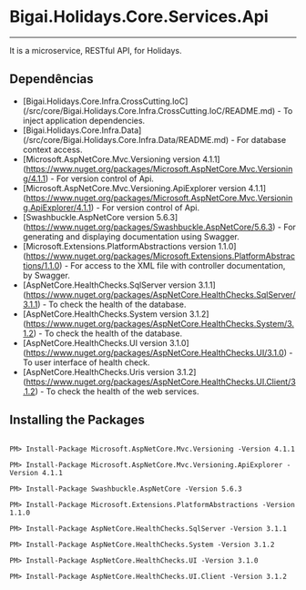 ﻿# Bigai.Holidays.Core.Services.Api
----------
It is a microservice, RESTful API, for Holidays.

## Dependências

* [Bigai.Holidays.Core.Infra.CrossCutting.IoC] (/src/core/Bigai.Holidays.Core.Infra.CrossCutting.IoC/README.md) - To inject application dependencies.
* [Bigai.Holidays.Core.Infra.Data] (/src/core/Bigai.Holidays.Core.Infra.Data/README.md) - For database context access.
* [Microsoft.AspNetCore.Mvc.Versioning version 4.1.1] (https://www.nuget.org/packages/Microsoft.AspNetCore.Mvc.Versioning/4.1.1) - For version control of Api.
* [Microsoft.AspNetCore.Mvc.Versioning.ApiExplorer version 4.1.1] (https://www.nuget.org/packages/Microsoft.AspNetCore.Mvc.Versioning.ApiExplorer/4.1.1) - For version control of Api.
* [Swashbuckle.AspNetCore version 5.6.3] (https://www.nuget.org/packages/Swashbuckle.AspNetCore/5.6.3) - For generating and displaying documentation using Swagger.
* [Microsoft.Extensions.PlatformAbstractions version 1.1.0] (https://www.nuget.org/packages/Microsoft.Extensions.PlatformAbstractions/1.1.0) - For access to the XML file with controller documentation, by Swagger.
* [AspNetCore.HealthChecks.SqlServer version 3.1.1] (https://www.nuget.org/packages/AspNetCore.HealthChecks.SqlServer/3.1.1) - To check the health of the database.
* [AspNetCore.HealthChecks.System version 3.1.2] (https://www.nuget.org/packages/AspNetCore.HealthChecks.System/3.1.2) - To check the health of the database.
* [AspNetCore.HealthChecks.UI version 3.1.0] (https://www.nuget.org/packages/AspNetCore.HealthChecks.UI/3.1.0) - To user interface of health check.
* [AspNetCore.HealthChecks.Uris version 3.1.2] (https://www.nuget.org/packages/AspNetCore.HealthChecks.UI.Client/3.1.2) - To check the health of the web services.

## Installing the Packages

```

PM> Install-Package Microsoft.AspNetCore.Mvc.Versioning -Version 4.1.1

PM> Install-Package Microsoft.AspNetCore.Mvc.Versioning.ApiExplorer -Version 4.1.1

PM> Install-Package Swashbuckle.AspNetCore -Version 5.6.3

PM> Install-Package Microsoft.Extensions.PlatformAbstractions -Version 1.1.0

PM> Install-Package AspNetCore.HealthChecks.SqlServer -Version 3.1.1

PM> Install-Package AspNetCore.HealthChecks.System -Version 3.1.2

PM> Install-Package AspNetCore.HealthChecks.UI -Version 3.1.0

PM> Install-Package AspNetCore.HealthChecks.UI.Client -Version 3.1.2

```